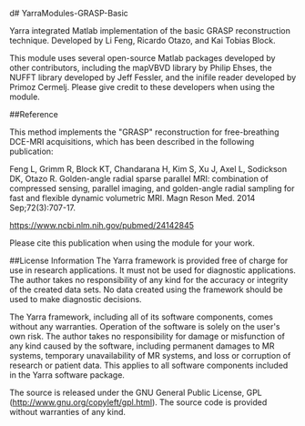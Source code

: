d# YarraModules-GRASP-Basic

Yarra integrated Matlab implementation of the basic GRASP reconstruction technique. Developed by Li Feng, Ricardo Otazo, and Kai Tobias Block.

This module uses several open-source Matlab packages developed by other contributors, including the mapVBVD library by Philip Ehses, the NUFFT library developed by Jeff Fessler, and the inifile reader developed by Primoz Cermelj. Please give credit to these developers when using the module.


##Reference

This method implements the "GRASP" reconstruction for free-breathing DCE-MRI acquisitions, which has been described in the following publication:

Feng L, Grimm R, Block KT, Chandarana H, Kim S, Xu J, Axel L, Sodickson DK, Otazo R. 
Golden-angle radial sparse parallel MRI: combination of compressed sensing, parallel imaging, and golden-angle radial sampling for fast and flexible dynamic volumetric MRI. 
Magn Reson Med. 2014 Sep;72(3):707-17.

https://www.ncbi.nlm.nih.gov/pubmed/24142845

Please cite this publication when using the module for your work.


##License Information
The Yarra framework is provided free of charge for use in research applications. It must not be used for diagnostic applications. The author takes no responsibility of any kind for the accuracy or integrity of the created data sets. No data created using the framework should be used to make diagnostic decisions.

The Yarra framework, including all of its software components, comes without any warranties. Operation of the software is solely on the user's own risk. The author takes no responsibility for damage or misfunction of any kind caused by the software, including permanent damages to MR systems, temporary unavailability of MR systems, and loss or corruption of research or patient data. This applies to all software components included in the Yarra software package.

The source is released under the GNU General Public License, GPL (http://www.gnu.org/copyleft/gpl.html). The source code is provided without warranties of any kind.